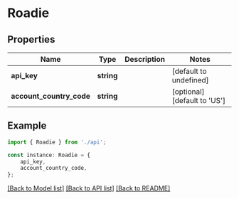 # Roadie


## Properties

Name | Type | Description | Notes
------------ | ------------- | ------------- | -------------
**api_key** | **string** |  | [default to undefined]
**account_country_code** | **string** |  | [optional] [default to 'US']

## Example

```typescript
import { Roadie } from './api';

const instance: Roadie = {
    api_key,
    account_country_code,
};
```

[[Back to Model list]](../README.md#documentation-for-models) [[Back to API list]](../README.md#documentation-for-api-endpoints) [[Back to README]](../README.md)
